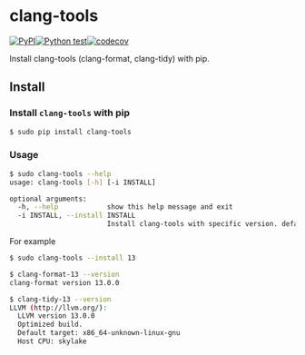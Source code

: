 # clang-tools
[![PyPI](https://img.shields.io/pypi/v/clang-tools)](https://pypi.org/project/clang-tools/)[![Python test](https://github.com/shenxianpeng/clang-tools-pip/actions/workflows/python-test.yml/badge.svg)](https://github.com/shenxianpeng/clang-tools-pip/actions/workflows/python-test.yml)[![codecov](https://codecov.io/gh/shenxianpeng/clang-tools-pip/branch/master/graph/badge.svg?token=40G5ZOIRRR)](https://codecov.io/gh/shenxianpeng/clang-tools-pip) 

Install clang-tools (clang-format, clang-tidy) with pip.

## Install

### Install `clang-tools` with pip

```bash
$ sudo pip install clang-tools
```

### Usage

```bash
$ sudo clang-tools --help
usage: clang-tools [-h] [-i INSTALL]

optional arguments:
  -h, --help            show this help message and exit
  -i INSTALL, --install INSTALL
                        Install clang-tools with specific version. default is 12.
```
For example 

```bash
$ sudo clang-tools --install 13

$ clang-format-13 --version
clang-format version 13.0.0

$ clang-tidy-13 --version
LLVM (http://llvm.org/):
  LLVM version 13.0.0
  Optimized build.
  Default target: x86_64-unknown-linux-gnu
  Host CPU: skylake
```
